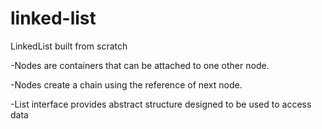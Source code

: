 # linked-list
LinkedList built from scratch

-Nodes are containers that can be attached to one other node.

-Nodes create a chain using the reference of next node.

-List interface provides abstract structure designed to be used to access data

